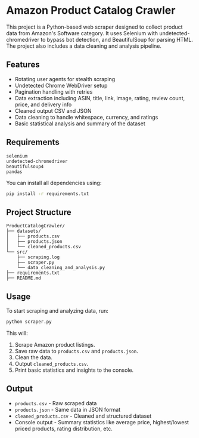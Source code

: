 # Amazon Product Catalog Crawler

This project is a Python-based web scraper designed to collect product data from Amazon's Software category. It uses Selenium with undetected-chromedriver to bypass bot detection, and BeautifulSoup for parsing HTML. The project also includes a data cleaning and analysis pipeline.

## Features

* Rotating user agents for stealth scraping
* Undetected Chrome WebDriver setup
* Pagination handling with retries
* Data extraction including ASIN, title, link, image, rating, review count, price, and delivery info
* Cleaned output CSV and JSON
* Data cleaning to handle whitespace, currency, and ratings
* Basic statistical analysis and summary of the dataset

## Requirements

```
selenium
undetected-chromedriver
beautifulsoup4
pandas
```

You can install all dependencies using:

```bash
pip install -r requirements.txt
```

## Project Structure

```
ProductCatalogCrawler/
├── datasets/
│   ├── products.csv
│   ├── products.json
│   └── cleaned_products.csv
└── src/
    ├── scraping.log
    ├── scraper.py
    └── data_cleaning_and_analysis.py
├── requirements.txt
├── README.md
```

## Usage

To start scraping and analyzing data, run:

```bash
python scraper.py
```

This will:

1. Scrape Amazon product listings.
2. Save raw data to `products.csv` and `products.json`.
3. Clean the data.
4. Output `cleaned_products.csv`.
5. Print basic statistics and insights to the console.

## Output

* `products.csv` - Raw scraped data
* `products.json` - Same data in JSON format
* `cleaned_products.csv` - Cleaned and structured dataset
* Console output - Summary statistics like average price, highest/lowest priced products, rating distribution, etc.

